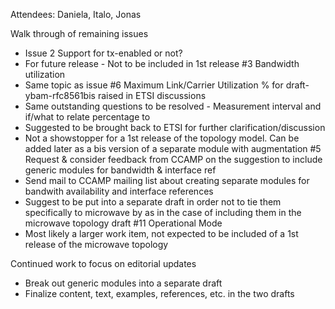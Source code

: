Attendees: Daniela, Italo, Jonas

Walk through of remaining issues

- Issue 2 Support for tx-enabled or not?
- For future release - Not to be included in 1st release
#3 Bandwidth utilization
- Same topic as issue #6 Maximum Link/Carrier Utilization % for draft-ybam-rfc8561bis raised in ETSI discussions
- Same outstanding questions to be resolved - Measurement interval and if/what to relate percentage to
- Suggested to be brought back to ETSI for further clarification/discussion
- Not a showstopper for a 1st release of the topology model. Can be added later as a bis version of a separate module with augmentation
#5 Request & consider feedback from CCAMP on the suggestion to include generic modules for bandwidth & interface ref
- Send mail to CCAMP mailing list about creating separate modules for bandwith availability and interface references
- Suggest to be put into a separate draft in order not to tie them specifically to microwave by as in the case of including them in the microwave topology draft
#11 Operational Mode
- Most likely a larger work item, not expected to be included of a 1st release of the microwave topology 

Continued work to focus on editorial updates
- Break out generic modules into a separate draft
- Finalize content, text, examples, references, etc. in the two drafts
